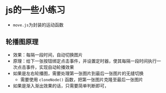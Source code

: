 # js的一些小练习
* `move.js`为封装的运动函数

## 轮播图原理
* 效果：每隔一段时间，自动切换图片
* 原理：给下一张按钮绑定点击事件，并设置定时器，使其每隔一段时间执行一次点击事件，实现自动轮播效果
* 如果是左右轮播图，需要处理第一张图片到最后一张图片的无缝切换
    * 需要使用 `cloneNode()` 函数，把第一张图片克隆至最后一张图片
* 如果是渐入渐出效果的话，只需要简单判断即可，
